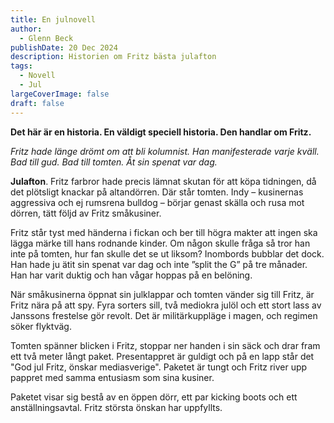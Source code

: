 ```yaml
---
title: En julnovell
author:
  - Glenn Beck
publishDate: 20 Dec 2024
description: Historien om Fritz bästa julafton
tags:
  - Novell
  - Jul
largeCoverImage: false
draft: false
---
```

**Det här är en historia. En väldigt speciell historia. Den handlar om Fritz.**

*Fritz hade länge drömt om att bli kolumnist. Han manifesterade varje kväll. Bad till gud. Bad till tomten. Åt sin spenat var dag.* 

**Julafton**. Fritz farbror hade precis lämnat skutan för att köpa tidningen, då det plötsligt knackar på altandörren. Där står tomten. Indy – kusinernas aggressiva och ej rumsrena bulldog – börjar genast skälla och rusa mot dörren, tätt följd av Fritz småkusiner.

Fritz står tyst med händerna i fickan och ber till högra makter att ingen ska lägga märke till hans rodnande kinder. Om någon skulle fråga så tror han inte på tomten, hur fan skulle det se ut liksom? Inombords bubblar det dock. Han hade ju ätit sin spenat var dag och inte ”split the G” på tre månader. Han har varit duktig och han vågar hoppas på en belöning.

När småkusinerna öppnat sin julklappar och tomten vänder sig till Fritz, är Fritz nära på att spy. Fyra sorters sill, två mediokra julöl och ett stort lass av Janssons frestelse gör revolt. Det är militärkuppläge i magen, och regimen söker flyktväg.

Tomten spänner blicken i Fritz, stoppar ner handen i sin säck och drar fram ett två meter långt paket. Presentappret är guldigt och på en lapp står det "God jul Fritz, önskar mediasverige". Paketet är tungt och Fritz river upp pappret med samma entusiasm som sina kusiner. 

Paketet visar sig bestå av en öppen dörr, ett par kicking boots och ett anställningsavtal. Fritz största önskan har uppfyllts.
